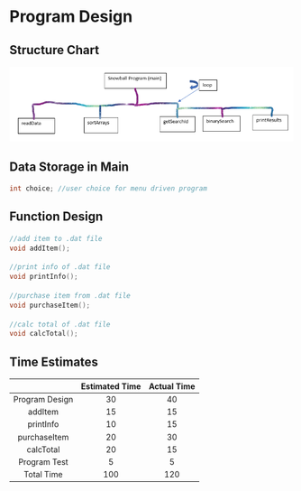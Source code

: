 # Program Design
## Structure Chart
![Chart](https://github.com/lukehami55/CSC-250---Programming-Assingment-1/blob/main/Structure%20Chart.png?raw=true)

## Data Storage in Main
``` cpp
int choice; //user choice for menu driven program
```
## Function Design
``` cpp
//add item to .dat file
void addItem();

//print info of .dat file
void printInfo();

//purchase item from .dat file
void purchaseItem();

//calc total of .dat file
void calcTotal();
```
## Time Estimates
|  | Estimated Time    | Actual Time    |
| :---:   | :---: | :---: |
| Program Design | 30   | 40   |
| addItem |  15  | 15   |
| printInfo | 10   | 15   |
| purchaseItem | 20   | 30   |
| calcTotal | 20   | 15   |
| Program Test | 5   | 5   |
| Total Time | 100   | 120   |
